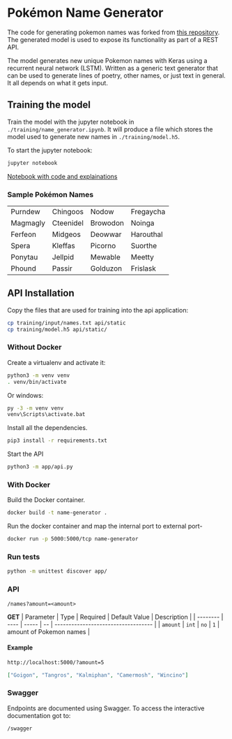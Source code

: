 # Pokémon Name Generator

The code for generating pokemon names was forked from [this repository](https://github.com/simon-larsson/pokemon-name-generator). The generated model is used to expose its functionality as part of a REST API.

The model generates new unique Pokemon names with Keras using a recurrent neural network (LSTM). Written as a generic text generator that can be used to generate lines of poetry, other names, or just text in general. It all depends on what it gets input.

## Training the model

Train the model with the jupyter notebook in `./training/name_generator.ipynb`. It will produce a file which stores the model used to generate new names in `./training/model.h5`.

To start the jupyter notebook:

```bash
jupyter notebook
```

[Notebook with code and explainations](https://github.com/PokeMate/name-generator/blob/master/training/name_generator.ipynb)

### Sample Pokémon Names

|          |           |          |           |
| -------- | --------- | -------- | --------- |
| Purndew  | Chingoos  | Nodow    | Fregaycha |
| Magmagly | Cteenidel | Browodon | Noinga    |
| Ferfeon  | Midgeos   | Deowwar  | Harouthal |
| Spera    | Kleffas   | Picorno  | Suorthe   |
| Ponytau  | Jellpid   | Mewable  | Meetty    |
| Phound   | Passir    | Golduzon | Frislask  |

## API Installation

Copy the files that are used for training into the api application:

```bash
cp training/input/names.txt api/static
cp training/model.h5 api/static/
```

### Without Docker

Create a virtualenv and activate it:

```bash
python3 -m venv venv
. venv/bin/activate
```

Or windows:

```bash
py -3 -m venv venv
venv\Scripts\activate.bat
```

Install all the dependencies.

```bash
pip3 install -r requirements.txt
```

Start the API

```bash
python3 -m app/api.py
```

### With Docker

Build the Docker container.

```bash
docker build -t name-generator .
```

Run the docker container and map the internal port to external port-

```bash
docker run -p 5000:5000/tcp name-generator
```

### Run tests

```bash
python -m unittest discover app/
```

### API

`/names?amount=<amount>`

**GET**
| Parameter | Type | Required | Default Value | Description |
| -------- | ---- | ----- | -- | ----------------------------------- |
| `amount` | `int` | `no` | `1` | amount of Pokemon names |

#### Example

```bash
http://localhost:5000/?amount=5
```

```json
["Goigon", "Tangros", "Kalmiphan", "Camermosh", "Wincino"]
```

### Swagger

Endpoints are documented using Swagger. To access the interactive documentation got to:

`/swagger`
